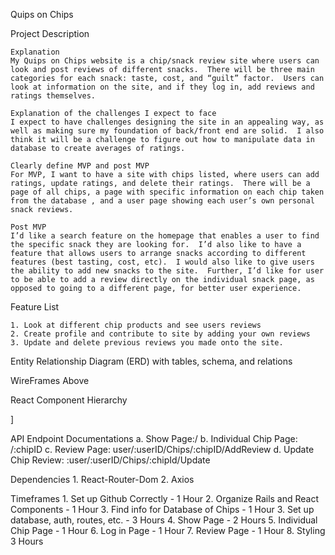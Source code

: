Quips on Chips


Project Description

	Explanation
	My Quips on Chips website is a chip/snack review site where users can look and post reviews of different snacks.  There will be three main categories for each snack: taste, cost, and “guilt” factor.  Users can look at information on the site, and if they log in, add reviews and ratings themselves.  

	Explanation of the challenges I expect to face
	I expect to have challenges designing the site in an appealing way, as well as making sure my foundation of back/front end are solid.  I also think it will be a challenge to figure out how to manipulate data in database to create averages of ratings. 

	Clearly define MVP and post MVP
	For MVP, I want to have a site with chips listed, where users can add ratings, update ratings, and delete their ratings.  There will be a page of all chips, a page with specific information on each chip taken from the database , and a user page showing each user’s own personal snack reviews. 

	Post MVP 
	I’d like a search feature on the homepage that enables a user to find the specific snack they are looking for.  I’d also like to have a feature that allows users to arrange snacks according to different features (best tasting, cost, etc).  I would also like to give users the ability to add new snacks to the site.  Further, I’d like for user to be able to add a review directly on the individual snack page, as opposed to going to a different page, for better user experience. 

Feature List

	1. Look at different chip products and see users reviews
	2. Create profile and contribute to site by adding your own reviews
	3. Update and delete previous reviews you made onto the site.

Entity Relationship Diagram (ERD) with tables, schema, and relations


















WireFrames Above

React Component Hierarchy


]

API Endpoint Documentations
	a. Show Page:/
	b. Individual Chip Page: /:chipID
	c. Review Page: user/:userID/Chips/:chipID/AddReview
	d. Update Chip Review: :user/:userID/Chips/:chipId/Update


Dependencies
	1. React-Router-Dom
	2. Axios


Timeframes
	1. Set up Github Correctly - 1 Hour
	2. Organize Rails and React Components - 1 Hour
	3. Find info for  Database of Chips - 1 Hour
	3. Set up database, auth, routes, etc. - 3 Hours
	4. Show Page - 2 Hours
	5. Individual Chip Page - 1 Hour
	6. Log in Page - 1 Hour
	7. Review Page - 1 Hour
	8. Styling 3 Hours

